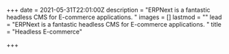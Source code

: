 +++
date = 2021-05-31T22:01:00Z
description = "ERPNext is a fantastic headless CMS for E-commerce applications. "
images = []
lastmod = ""
lead = "ERPNext is a fantastic headless CMS for E-commerce applications. "
title = "Headless E-commerce"

+++
